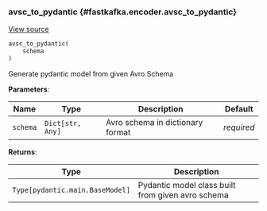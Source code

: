 ### avsc_to_pydantic {#fastkafka.encoder.avsc_to_pydantic}

<a href="https://github.com/airtai/fastkafka/blob/0.8.0/fastkafka/_components/encoder/avro.py#L283-L403" class="link-to-source" target="_blank">View source</a>

```py
avsc_to_pydantic(
    schema
)
```

Generate pydantic model from given Avro Schema

**Parameters**:

|  Name | Type | Description | Default |
|---|---|---|---|
| `schema` | `Dict[str, Any]` | Avro schema in dictionary format | *required* |

**Returns**:

|  Type | Description |
|---|---|
| `Type[pydantic.main.BaseModel]` | Pydantic model class built from given avro schema |

